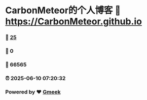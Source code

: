 # CarbonMeteor的个人博客 :link: https://CarbonMeteor.github.io 
### :page_facing_up: [25](https://CarbonMeteor.github.io/tag.html) 
### :speech_balloon: 0 
### :hibiscus: 66565 
### :alarm_clock: 2025-06-10 07:20:32 
### Powered by :heart: [Gmeek](https://github.com/Meekdai/Gmeek)

